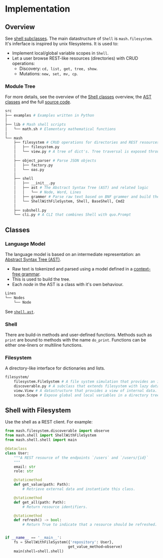 # Implementation

## Overview

See [shell subclasses](https://voschezang.github.io/mash-docs/pages/shell_classes.html). The main datastructure of `Shell`  is `mash.filesystem`. It's inferface is inspired by unix filesystems. It is used to:

- Implement local/global variable scopes in `Shell`.
- Let a user browse REST-like resources (directories) with CRUD operations:
  - Discovery: `cd, list, get, tree, show`.
  - Mutations: `new, set, mv, cp`.

### Module Tree

For more details, see the overview of the [Shell classes](https://voschezang.github.io/mash-docs/pages/shell_classes.html) overview, the [AST classes](https://voschezang.github.io/mash-docs/pages/ast.html) and the full [source code](https://github.com/voschezang/mash/tree/main/src).

```sh
src
├── examples # Examples written in Python
│
├── lib # Mash shell scripts
│   └── math.sh # Elementary mathematical functions
│
└── mash
    ├── filesystem # CRUD operations for directories and REST resources
    │   ├── filesystem.py
    │   └── view.py # A tree of dict's. Tree traversal is exposed through the methods `up` and `down`.
    │
    ├── object_parser # Parse JSON objects
    │   ├── factory.py
    │   └── oas.py
    │
    ├── shell
    │   ├── __init__.py
    │   ├── ast # The Abstract Syntax Tree (AST) and related logic
    │   │   └── # Node, Word, Lines
    │   ├── grammer # Parse raw text based on BNF grammer and build the AST
    │   └── ShellWithFileSystem, Shell, BaseShell, Cmd2
    │
    ├── subshell.py
    └── cli.py # A CLI that combines Shell with quo.Prompt
```

## Classes

### Language Model

The language model is based on an intermediate representation: an [Abstract Syntax Tree (AST)](https://en.wikipedia.org/wiki/Abstract_syntax_tree).

- Raw text is tokenized and parsed using a model defined in a [context-free grammar](https://en.wikipedia.org/wiki/Backus%E2%80%93Naur_form).
- This is used to build the tree.
- Each *node* in the AST is a class with it's own behaviour.

```sh
Lines
└── Nodes
    └── Node
```

See [`shell.ast`](https://voschezang.github.io/mash-docs/pages/ast.html).

### Shell

There are build-in methods and user-defined functions. Methods such as `print` are bound to methods with the name `do_print`. Functions can be either one-liners or multiline functions.

### Filesystem

A directory-like interface for dictionaries and lists.

```sh
filesystem/
    filesystem.FileSystem # A file system simulation that provides an interface to data.
    discoverable.py # A subclass that extends filesystem with lazy data loading.
    view.View # A datastructure that provides a view of internal data.
    scope.Scope # Expose global and local variables in a directory tree.
```

## Shell with Filesystem

Use the shell as a REST client. For example:

```py
from mash.filesystem.discoverable import observe
from mash.shell import ShellWithFileSystem
from mash.shell.shell import main

@dataclass
class User:
    """A REST resource of the endpoints `/users` and `/users/{id}`
    """
    email: str
    role: str

    @staticmethod
    def get_value(path: Path):
        # Retrieve external data and instantiate this class.

    @staticmethod
    def get_all(path: Path):
        # Return resource identifiers.

    @staticmethod
    def refresh() -> bool:
        # Return True to indicate that a resource should be refreshed.


if __name__ == '__main__':
    fs = ShellWithFileSystem({'repository': User},
                             get_value_method=observe)
    main(shell=shell.shell)
```

